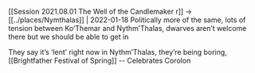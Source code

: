 [[Session 2021.08.01 The Well of the Candlemaker r]] -> [[../places/Nymthalas]] | 2022-01-18
Politically more of the same, lots of tension between Ko’Themar and Nythm’Thalas, dwarves aren’t welcome there but we should be able to get in

  

They say it’s ‘lent’ right now in Nythm’Thalas, they’re being boring, [[Brightfather Festival of Spring]] -- Celebrates Corolon